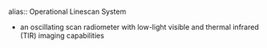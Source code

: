 alias:: Operational Linescan System

- an oscillating scan radiometer with low-light visible and thermal infrared (TIR) imaging capabilities